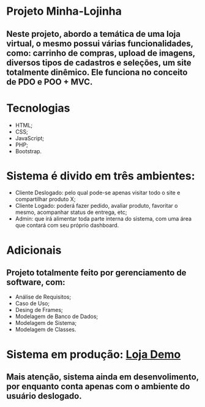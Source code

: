 # Projeto Minha-Lojinha

## Neste projeto, abordo a temática de uma loja virtual, o mesmo possui várias funcionalidades, como: carrinho de compras, upload de imagens, diversos tipos de cadastros e seleções, um site totalmente dinêmico. Ele funciona no conceito de PDO e POO + MVC.

# Tecnologias
- HTML;
- CSS;
- JavaScript;
- PHP;
- Bootstrap.

# Sistema é divido em três ambientes:
- Cliente Deslogado: pelo qual pode-se apenas visitar todo o site e compartilhar produto X;
- Cliente Logado: poderá fazer pedido, avaliar produto, favoritar o mesmo, acompanhar status de entrega, etc;
- Admin: que irá alimentar toda parte interna do sistema, com uma área que contará com seu próprio dashboard.

# Adicionais
## Projeto totalmente feito por gerenciamento de software, com:
- Análise de Requisitos;
- Caso de Uso;
- Desing de Frames;
- Modelagem de Banco de Dados;
- Modelagem de Sistema;
- Modelagem de Classes.

# Sistema em produção: [Loja Demo](http://lojademo.freevar.com/Index)
## Mais atenção, sistema ainda em desenvolimento, por enquanto conta apenas com o ambiente do usuário deslogado.

